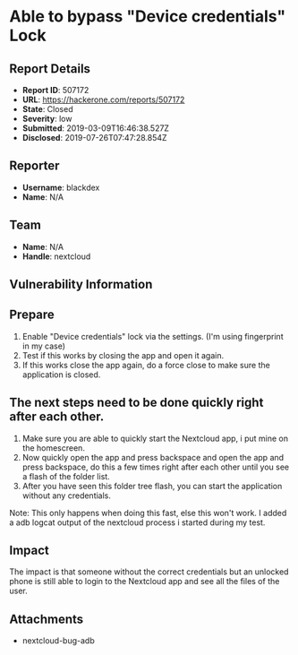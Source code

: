 # Able to bypass "Device credentials" Lock

## Report Details
- **Report ID**: 507172
- **URL**: https://hackerone.com/reports/507172
- **State**: Closed
- **Severity**: low
- **Submitted**: 2019-03-09T16:46:38.527Z
- **Disclosed**: 2019-07-26T07:47:28.854Z

## Reporter
- **Username**: blackdex
- **Name**: N/A

## Team
- **Name**: N/A
- **Handle**: nextcloud

## Vulnerability Information
## Prepare
1. Enable "Device credentials" lock via the settings. (I'm using fingerprint in my case)
2. Test if this works by closing the app and open it again.
3.  If this works close the app again, do a force close to make sure the application is closed.

## The next steps need to be done quickly right after each other.
1. Make sure you are able to quickly start the Nextcloud app, i put mine on the homescreen.
2. Now quickly open the app and press backspace and open the app and press backspace, do this a few times right after each other until you see a flash of the folder list.
3. After you have seen this folder tree flash, you can start the application without any credentials.

Note: This only happens when doing this fast, else this won't work.
I added a adb logcat output of the nextcloud process i started during my test.

## Impact

The impact is that someone without the correct credentials but an unlocked phone is still able to login to the Nextcloud app and see all the files of the user.

## Attachments
- nextcloud-bug-adb
